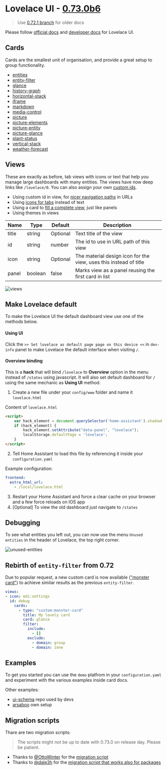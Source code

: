 # Lovelace UI - [0.73.0b6](changelog.md)

> Use [0.72.1 branch](https://github.com/ciotlosm/docs-lovelace/tree/0.72.1) for older docs

Please follow [official docs](https://www.home-assistant.io/lovelace) and [developer docs](https://developers.home-assistant.io/docs/en/lovelace_index.html) for Lovelace UI. 

## Cards
Cards are the smallest unit of organisation, and provide a great setup to group functionality. 

- [entities](card-entities.md)
- [entity-filter](card-entity-filter.md)
- [glance](card-glance.md)
- [history-graph](card-history-graph.md)
- [horizontal-stack](card-horizontal-stack.md)
- [iframe](card-iframe.md)
- [markdown](card-markdown.md)
- [media-control](card-media-control.md)
- [picture](card-picture.md)
- [picture-elements](card-picture-elements.md)
- [picture-entity](card-picture-entity.md)
- [picture-glance](card-picture-glance.md)
- [plant-status](card-plant-status.md)
- [vertical-stack](card-vertical-stack.md)
- [weather-forecast](card-weather-forecast.md)

## Views
These are exactly as before, tab views with icons or text that help you manage large dashboards with many entities. The views have now deep links like `/lovelace/0`. You can also assign your own [custom ids](view-custom-id.md).

- Using custom id in view, for [nicer navigation paths](view-custom-id.md) in URLs
- Using [icons for tabs](view-icon.md) instead of text
- Using a card to [fill a complete view](view-panel.md), just like panels
- Using themes in views

| Name | Type | Default | Description
| ---- | ---- | ------- | -----------
| title | string | Optional | Text title of the view
| id | string | number | The id to use in URL path of this view
| icon | string | Optional | The material design icon for the view, uses this instead of title
| panel | boolean | false | Marks view as a panel reusing the first card in list

![views](https://user-images.githubusercontent.com/7738048/41777460-0c432b6e-7634-11e8-8738-ca078a552d06.gif)

## Make Lovelace default

To make the Lovelace UI the default dashboard view use one of the methods below.

#### Using UI

Click the `>> Set lovelace as default page page on this device <<` in `dev-info` panel to make Lovelace the default interface when visiting `/`. 

#### Overview binding

This is a **hack** that will bind `/lovelace` to **Overview** option in the menu instead of `/states` using javascript. It will also set default dashboard for `/` using the same mechanic as **Using UI** method. 

1. Create a new file under your `config/www` folder and name it `lovelace.html`

Content of `lovelace.html`

```html
<script>
    var hack_element = document.querySelector('home-assistant').shadowRoot.querySelector('home-assistant-main').shadowRoot.querySelector('ha-sidebar').shadowRoot.querySelector('paper-icon-item[data-panel="states"]');
    if (hack_element) {
        hack_element.setAttribute("data-panel", "lovelace");
        localStorage.defaultPage = 'lovelace';
    }
</script>
```

2. Tell Home Assistant to load this file by referencing it inside your `configuration.yaml`

Example configuration:

```yaml
frontend:
  extra_html_url:
    - /local/lovelace.html
```

3. Restart your Home Assistant and force a clear cache on your browser and a few force reloads on IOS app
4. [Optional] To view the old dashboard just navigate to `/states`

## Debugging
To see what entities you left out, you can now use the menu `Unused entities` in the header of Lovelace,  the top right corner.

![unused-entities](https://user-images.githubusercontent.com/7738048/42287697-0f1dfe00-7fc0-11e8-99ee-f5b312767879.png)

## Rebirth of `entity-filter` from 0.72
Due to popular request, a new custom card is now available (["monster card"](https://github.com/ciotlosm/custom-lovelace)) to achieve similar results as the previous `entity-filter`.

```yaml
views:
- icon: mdi:settings
  id: debug
    cards:
      - type: "custom:monster-card"
        title: My lovely card
        card: glance
        filter:
          include:
            - []
          exclude:
            - domain: group
            - domain: zone
```

## Examples
To get you started you can use the `demo` platfrom in your `configuration.yaml` and experiment with the various examples inside card docs.

Other examples:
- [ui-schema](https://github.com/home-assistant/ui-schema/blob/master/dev_repo_test_config) repo used by devs
- [arsaboo](https://github.com/arsaboo/homeassistant-config/blob/master/ui-lovelace.yaml) own setup

## Migration scripts

Thare are two migration scripts:

> The scripts might not be up to date with 0.73.0 on release day. Please be patient.

- Thanks to [@OttoWinter](https://github.com/OttoWinter) for the [migration script](https://gist.github.com/OttoWinter/730383148041824bc47786ea292572f8)
- Thanks to [@dale3h](https://github.com/dale3h) for the [migration script that works also for packages](https://github.com/dale3h/python-lovelace)
